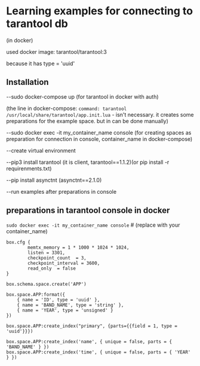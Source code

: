 # Learning examples for connecting to tarantool db
(in docker)

used docker image: tarantool/tarantool:3

because it has type = 'uuid'



## **Installation**

--sudo docker-compose up (for tarantool in docker with auth)

(the line in docker-compose: `command: tarantool /usr/local/share/tarantool/app.init.lua` - isn't necessary. it creates some preparations for the example space. but in can be done manually)

--sudo docker exec -it my_container_name console (for creating spaces as preparation for connection in console, container_name in docker-compose)


--create virtual environment

--pip3 install tarantool (it is client, tarantool==1.1.2)(or pip install -r requirenments.txt)

--pip install asynctnt (asynctnt==2.1.0)


--run examples after preparations in console



## preparations in tarantool console in docker

`sudo docker exec -it my_container_name console`     # (replace with your container_name)

```
box.cfg {
        memtx_memory = 1 * 1000 * 1024 * 1024,
        listen = 3301,
        checkpoint_count  = 3,
        checkpoint_interval = 3600,
        read_only  = false 
}
```
```
box.schema.space.create('APP')

box.space.APP:format({
    { name = 'ID', type = 'uuid' },
    { name = 'BAND_NAME', type = 'string' },
    { name = 'YEAR', type = 'unsigned' }
})

box.space.APP:create_index("primary", {parts={{field = 1, type = 'uuid'}}})

box.space.APP:create_index('name', { unique = false, parts = { 'BAND_NAME' } })
box.space.APP:create_index('time', { unique = false, parts = { 'YEAR' } })
```
